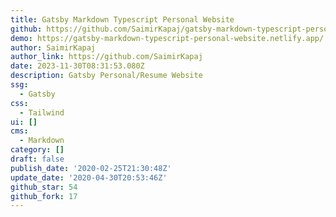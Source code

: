 ```yaml
---
title: Gatsby Markdown Typescript Personal Website
github: https://github.com/SaimirKapaj/gatsby-markdown-typescript-personal-website
demo: https://gatsby-markdown-typescript-personal-website.netlify.app/
author: SaimirKapaj
author_link: https://github.com/SaimirKapaj
date: 2023-11-30T08:31:53.080Z
description: Gatsby Personal/Resume Website
ssg:
  - Gatsby
css:
  - Tailwind
ui: []
cms:
  - Markdown
category: []
draft: false
publish_date: '2020-02-25T21:30:48Z'
update_date: '2020-04-30T20:53:46Z'
github_star: 54
github_fork: 17
---
```

